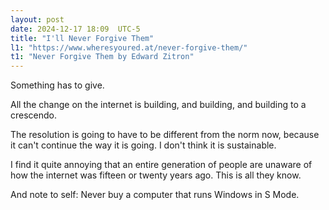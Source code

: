 ```yaml
---
layout: post
date: 2024-12-17 18:09  UTC-5
title: "I'll Never Forgive Them"
l1: "https://www.wheresyoured.at/never-forgive-them/"
t1: "Never Forgive Them by Edward Zitron"
---
```


Something has to give.

All the change on the internet is building, and building, and building to a crescendo. 

The resolution is going to have to be different from the norm now, because it can't continue the way it is going. I don't think it is sustainable.

I find it quite annoying that an entire generation of people are unaware of how the internet was fifteen or twenty years ago. This is all they know.

And note to self: Never buy a computer that runs Windows in S Mode.